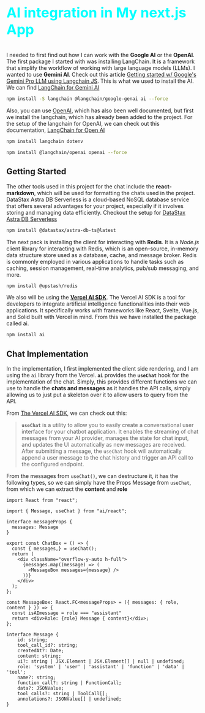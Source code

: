 # <p style = "color: cyan; font-size: 36px; ">AI integration in My next.js App</p>

I needed to first find out how I can work with the **Google AI** or the **OpenAI**. The first package I started with was installing LangChain. It is a framework that simplify the workflow of working with large language models (LLMs). I wanted to use **Gemini AI**. Check out this article [Getting started w/ Google's Gemini Pro LLM using Langchain JS](https://dev.to/oyemade/getting-started-w-googles-gemini-pro-llm-using-langchain-js-4o1). This is what we used to install the AI. We can find [LangChain for Gemini AI](https://js.langchain.com/docs/integrations/platforms/google)

```BASH
npm install -S langchain @langchain/google-genai ai --force
```

Also, you can use [OpenAI](https://js.langchain.com/docs/get_started/installation), which has also been well documented, but first we install the langchain, which has already been added to the project. For the setup of the langchain for OpenAI, we can check out this documentation, [LangChain for Open AI](https://js.langchain.com/docs/integrations/text_embedding/openai)

```BASH
npm install langchain dotenv
```

```BASH
npm install @langchain/openai openai --force
```

## Getting Started

The other tools used in this project for the chat include the **react-markdown**, which will be used for formatting the chats used in the project. DataStax Astra DB Serverless is a cloud-based NoSQL database service that offers several advantages for your project, especially if it involves storing and managing data efficiently. Checkout the setup for [DataStax Astra DB Serverless](https://docs.datastax.com/en/astra/astra-db-vector/integrations/langchain-js.html)

```BASH
npm install @datastax/astra-db-ts@latest
```

The next pack is installing the client for interacting with **Redis**. It is a _Node.js_ client library for interacting with Redis, which is an open-source, in-memory data structure store used as a database, cache, and message broker. Redis is commonly employed in various applications to handle tasks such as caching, session management, real-time analytics, pub/sub messaging, and more.

```BASH
npm install @upstash/redis
```

We also will be using the [**Vercel AI SDK**](https://sdk.vercel.ai/docs). The Vercel AI SDK is a tool for developers to integrate artificial intelligence functionalities into their web applications. It specifically works with frameworks like React, Svelte, Vue.js, and Solid built with Vercel in mind. From this we have installed the package called ai.

```BASH
npm install ai
```

## Chat Implementation

In the implementation, I first implemented the client side rendering, and I am using the `ai` library from the Vercel. **`ai`** provides the **`useChat`** hook for the implementation of the chat. Simply, this provides different functions we can use to handle the **chats and messages** as it handles the API calls, simply allowing us to just put a skeleton over it to allow users to query from the API.

From [The Vercel AI SDK](https://sdk.vercel.ai/docs/api-reference/use-chat), we can check out this:

> **`useChat`** is a utility to allow you to easily create a conversational user interface for your chatbot application. It enables the streaming of chat messages from your AI provider, manages the state for chat input, and updates the UI automatically as new messages are received. After submitting a message, the `useChat` hook will automatically append a user message to the chat history and trigger an API call to the configured endpoint.

From the messages from `useChat()`, we can destructure it, it has the following types, so we can simply have the Props Message from `useChat`, from which we can extract the **content** and **role**

```TSX
import React from "react";

import { Message, useChat } from "ai/react";

interface messageProps {
  messages: Message
}

export const ChatBox = () => {
  const { messages,} = useChat();
  return (
    <div className="overflow-y-auto h-full">
      {messages.map((message) => (
        <MessageBox messages={message} />
      ))}
    </div>
  );
};

const MessageBox: React.FC<messageProps> = ({ messages: { role, content } }) => {
  const isAImessage = role === "assistant"
  return <div>Role: {role} Message { content}</div>;
};

```

```TS
interface Message {
    id: string;
    tool_call_id?: string;
    createdAt?: Date;
    content: string;
    ui?: string | JSX.Element | JSX.Element[] | null | undefined;
    role: 'system' | 'user' | 'assistant' | 'function' | 'data' | 'tool';
    name?: string;
    function_call?: string | FunctionCall;
    data?: JSONValue;
    tool_calls?: string | ToolCall[];
    annotations?: JSONValue[] | undefined;
}
```
